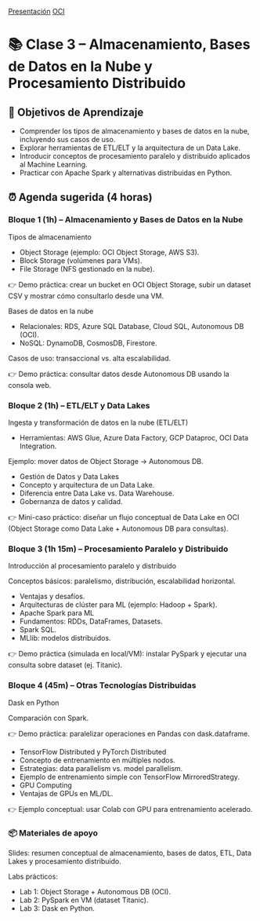 [Presentación](https://gamma.app/docs/Almacenamiento-Bases-de-Datos-en-la-Nube-y-Procesamiento-Distribu-8z6ovw4gmvoqmv4?mode=doc)
[OCI](https://www.oracle.com/cloud/sign-in.html?redirect_uri=https%3A%2F%2Fcloud.oracle.com%2Ffunctions%2Fapps)

# 📚 Clase 3 – Almacenamiento, Bases de Datos en la Nube y Procesamiento Distribuido
## 🎯 Objetivos de Aprendizaje
- Comprender los tipos de almacenamiento y bases de datos en la nube, incluyendo sus casos de uso.
- Explorar herramientas de ETL/ELT y la arquitectura de un Data Lake.
- Introducir conceptos de procesamiento paralelo y distribuido aplicados al Machine Learning.
- Practicar con Apache Spark y alternativas distribuidas en Python.
## ⏰ Agenda sugerida (4 horas)
### Bloque 1 (1h) – Almacenamiento y Bases de Datos en la Nube
Tipos de almacenamiento
- Object Storage (ejemplo: OCI Object Storage, AWS S3).
- Block Storage (volúmenes para VMs).
- File Storage (NFS gestionado en la nube).

👉 Demo práctica: crear un bucket en OCI Object Storage, subir un dataset CSV y mostrar cómo consultarlo desde una VM.

Bases de datos en la nube
- Relacionales: RDS, Azure SQL Database, Cloud SQL, Autonomous DB (OCI).
- NoSQL: DynamoDB, CosmosDB, Firestore.

Casos de uso: transaccional vs. alta escalabilidad.

👉 Demo práctica: consultar datos desde Autonomous DB usando la consola web.
### Bloque 2 (1h) – ETL/ELT y Data Lakes
Ingesta y transformación de datos en la nube (ETL/ELT)

- Herramientas: AWS Glue, Azure Data Factory, GCP Dataproc, OCI Data Integration.

Ejemplo: mover datos de Object Storage → Autonomous DB.

- Gestión de Datos y Data Lakes
- Concepto y arquitectura de un Data Lake.
- Diferencia entre Data Lake vs. Data Warehouse.
- Gobernanza de datos y calidad.

👉 Mini-caso práctico: diseñar un flujo conceptual de Data Lake en OCI (Object Storage como Data Lake + Autonomous DB para consultas).
### Bloque 3 (1h 15m) – Procesamiento Paralelo y Distribuido
Introducción al procesamiento paralelo y distribuido

Conceptos básicos: paralelismo, distribución, escalabilidad horizontal.

- Ventajas y desafíos.
- Arquitecturas de clúster para ML (ejemplo: Hadoop + Spark).
- Apache Spark para ML
- Fundamentos: RDDs, DataFrames, Datasets.
- Spark SQL.
- MLlib: modelos distribuidos.

👉 Demo práctica (simulada en local/VM): instalar PySpark y ejecutar una consulta sobre dataset (ej. Titanic).
### Bloque 4 (45m) – Otras Tecnologías Distribuidas
Dask en Python

Comparación con Spark.

👉 Demo práctica: paralelizar operaciones en Pandas con dask.dataframe.

- TensorFlow Distributed y PyTorch Distributed
- Concepto de entrenamiento en múltiples nodos.
- Estrategias: data parallelism vs. model parallelism.
- Ejemplo de entrenamiento simple con TensorFlow MirroredStrategy.
- GPU Computing
- Ventajas de GPUs en ML/DL.

👉 Ejemplo conceptual: usar Colab con GPU para entrenamiento acelerado.
### 📦 Materiales de apoyo
Slides: resumen conceptual de almacenamiento, bases de datos, ETL, Data Lakes y procesamiento distribuido.

Labs prácticos:
- Lab 1: Object Storage + Autonomous DB (OCI).
- Lab 2: PySpark en VM (dataset Titanic).
- Lab 3: Dask en Python.